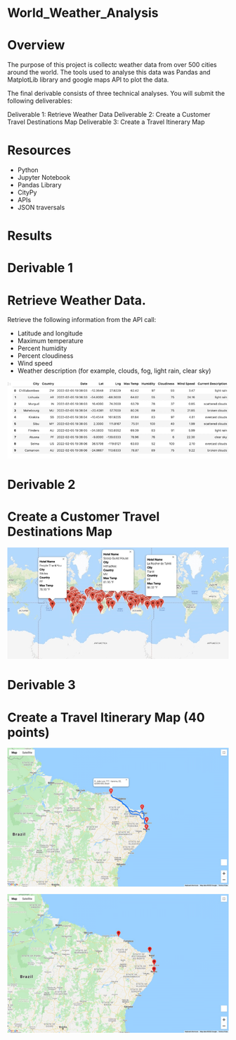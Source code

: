 # World_Weather_Analysis

# Overview
The purpose of this project is collectc weather data from over 500 cities around the world. The tools used to analyse this data was Pandas and MatplotLib library and google maps API to plot the data. 

The final derivable consists of three technical analyses. You will submit the following deliverables:

Deliverable 1: Retrieve Weather Data
Deliverable 2: Create a Customer Travel Destinations Map
Deliverable 3: Create a Travel Itinerary Map

# Resources
- Python
- Jupyter Notebook
- Pandas Library
- CityPy
- APIs
- JSON traversals

# Results

# Derivable 1
# Retrieve Weather Data.

Retrieve the following information from the API call:

- Latitude and longitude
- Maximum temperature
- Percent humidity
- Percent cloudiness
- Wind speed
- Weather description (for example, clouds, fog, light rain, clear sky)

![retrieved_data.png](https://github.com/jeperes/World_Weather_Analysis/blob/main/weather_data/retrieved_data.png)

# Derivable 2
# Create a Customer Travel Destinations Map

![WeatherPy_vacation_map.png](https://github.com/jeperes/World_Weather_Analysis/blob/main/weather_data/WeatherPy_vacation_map.png)

# Derivable 3
# Create a Travel Itinerary Map (40 points)

![WeatherPy_travel_map.png](https://github.com/jeperes/World_Weather_Analysis/blob/main/weather_data/WeatherPy_travel_map.png)

![WeatherPy_travel_map_markers.png](https://github.com/jeperes/World_Weather_Analysis/blob/main/weather_data/WeatherPy_travel_map_markers.png)




